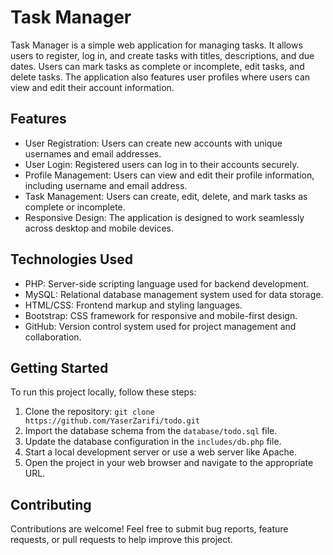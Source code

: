 # Task Manager

Task Manager is a simple web application for managing tasks. It allows users to register, log in, and create tasks with titles, descriptions, and due dates. Users can mark tasks as complete or incomplete, edit tasks, and delete tasks. The application also features user profiles where users can view and edit their account information.

## Features

- User Registration: Users can create new accounts with unique usernames and email addresses.
- User Login: Registered users can log in to their accounts securely.
- Profile Management: Users can view and edit their profile information, including username and email address.
- Task Management: Users can create, edit, delete, and mark tasks as complete or incomplete.
- Responsive Design: The application is designed to work seamlessly across desktop and mobile devices.

## Technologies Used

- PHP: Server-side scripting language used for backend development.
- MySQL: Relational database management system used for data storage.
- HTML/CSS: Frontend markup and styling languages.
- Bootstrap: CSS framework for responsive and mobile-first design.
- GitHub: Version control system used for project management and collaboration.

## Getting Started

To run this project locally, follow these steps:

1. Clone the repository: `git clone https://github.com/YaserZarifi/todo.git`
2. Import the database schema from the `database/todo.sql` file.
3. Update the database configuration in the `includes/db.php` file.
4. Start a local development server or use a web server like Apache.
5. Open the project in your web browser and navigate to the appropriate URL.

## Contributing

Contributions are welcome! Feel free to submit bug reports, feature requests, or pull requests to help improve this project.

